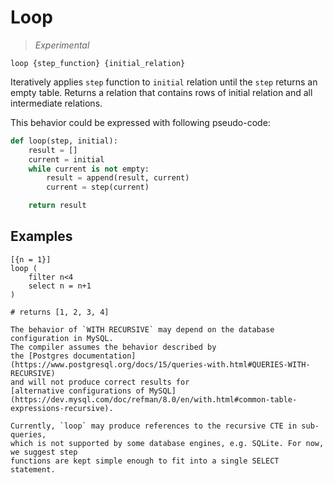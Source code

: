 # Loop

> _Experimental_

```prql no-eval
loop {step_function} {initial_relation}
```

Iteratively applies `step` function to `initial` relation until the `step`
returns an empty table. Returns a relation that contains rows of initial
relation and all intermediate relations.

This behavior could be expressed with following pseudo-code:

```python
def loop(step, initial):
    result = []
    current = initial
    while current is not empty:
        result = append(result, current)
        current = step(current)

    return result
```

## Examples

```prql
[{n = 1}]
loop (
    filter n<4
    select n = n+1
)

# returns [1, 2, 3, 4]
```

```admonish note
The behavior of `WITH RECURSIVE` may depend on the database configuration in MySQL.
The compiler assumes the behavior described by
the [Postgres documentation](https://www.postgresql.org/docs/15/queries-with.html#QUERIES-WITH-RECURSIVE)
and will not produce correct results for
[alternative configurations of MySQL](https://dev.mysql.com/doc/refman/8.0/en/with.html#common-table-expressions-recursive).
```

```admonish note
Currently, `loop` may produce references to the recursive CTE in sub-queries,
which is not supported by some database engines, e.g. SQLite. For now, we suggest step
functions are kept simple enough to fit into a single SELECT statement.
```
